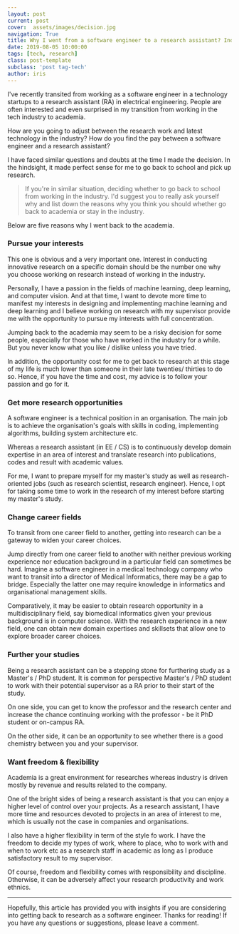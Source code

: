 ```yaml
---
layout: post
current: post
cover:  assets/images/decision.jpg
navigation: True
title: Why I went from a software engineer to a research assistant? Industry vs academia?
date: 2019-08-05 10:00:00
tags: [tech, research]
class: post-template
subclass: 'post tag-tech'
author: iris
---
```


I've recently transited from working as a software engineer in a technology startups to a research assistant (RA) in electrical engineering. People are often interested and even surprised in my transition from working in the tech industry to academia.

How are you going to adjust between the research work and latest technology in the industry? How do you find the pay between a software engineer and a research assistant?

I have faced similar questions and doubts at the time I made the decision. In the hindsight, it made perfect sense for me to go back to school and pick up research.

>If you're in similar situation, deciding whether to go back to school from working in the industry. I'd suggest you to really ask yourself why and list down the reasons why you think you should whether go back to academia or stay in the industry.

Below are five reasons why I went back to the academia.

### Pursue your interests
This one is obvious and a very important one. Interest in conducting innovative research on a specific domain should be the number one why you choose working on research instead of working in the industry.

Personally, I have a passion in the fields of machine learning, deep learning, and computer vision. And at that time, I want to devote more time to manifest my interests in designing and implementing machine learning and deep learning and I believe working on research with my supervisor provide me with the opportunity to pursue my interests with full concentration.

Jumping back to the academia may seem to be a risky decision for some people, especially for those who have worked in the industry for a while. But you never know what you like / dislike unless you have tried.

In addition, the opportunity cost for me to get back to research at this stage of my life is much lower than someone in their late twenties/ thirties to do so. Hence, if you have the time and cost, my advice is to follow your passion and go for it.

### Get more research opportunities

A software engineer is a technical position in an organisation. The main job is to achieve the organisation's goals with skills in coding, implementing algorithms, building system architecture etc.

Whereas a research assistant (in EE / CS) is to continuously develop domain expertise in an area of interest and translate research into publications, codes and result with academic values.

For me, I want to prepare myself for my master's study as well as research-oriented jobs (such as research scientist, research engineer). Hence, I opt for taking some time to work in the research of my interest before starting my master's study.

### Change career fields

To transit from one career field to another, getting into research can be a gateway to widen your career choices.

Jump directly from one career field to another with neither previous working experience nor education background in a particular field can sometimes be hard. Imagine a software engineer in a medical technology company who want to transit into a director of Medical Informatics, there may be a gap to bridge. Especially the latter one may require knowledge in informatics and organisational management skills.

Comparatively, it may be easier to obtain research opportunity in a multidisciplinary field, say biomedical informatics given your previous background is in computer science. With the research experience in a new field, one can obtain new domain expertises and skillsets that allow one to explore broader career choices.   

### Further your studies

Being a research assistant can be a stepping stone for furthering study as a Master's / PhD student. It is common for perspective Master's / PhD student to work with their potential supervisor as a RA prior to their start of the study.

On one side, you can get to know the professor and the research center and increase the chance continuing working with the professor - be it PhD student or on-campus RA.

On the other side, it can be an opportunity to see whether there is a good chemistry between you and your supervisor.


### Want freedom & flexibility

Academia is a great environment for researches whereas industry is driven mostly by revenue and results related to the company.

One of the bright sides of being a research assistant is that you can enjoy a higher level of control over your projects. As a research assistant, I have more time and resources devoted to projects in an area of interest to me, which is usually not the case in companies and organisations.

I also have a higher flexibility in term of the style fo work. I have the freedom to decide my types of work, where to place, who to work with and when to work etc as a research staff in academic as long as I produce satisfactory result to my supervisor.  

Of course, freedom and flexibility comes with responsibility and discipline. Otherwise, it can be adversely affect your research productivity and work ethnics.

---

Hopefully, this article has provided you with insights if you are considering into getting back to research as a software engineer. Thanks for reading! If you have any questions or suggestions, please leave a comment.



















<!--
The idea of starting a personal blog has been swirling around my head for some time, and I think the best way to shut it down is to create one.

### There are a few things that you should know up-front:
1. Ghost is designed for ambitious, professional publishers who want to actively build a business around their content. That's who it works best for. If you're using Ghost for some other purpose, that's fine too - but it might not be the best choice for you.
2. The entire platform can be modified and customized to suit your needs, which is very powerful, but doing so **does** require some knowledge of code. Ghost is not necessarily a good platform for beginners or people who just want a simple personal blog.
3. For the best experience we recommend downloading the Ghost Desktop App for your computer, which is the best way to access your Ghost site on a desktop device.


Ghost is made by an independent non-profit organisation called the Ghost Foundation. We are 100% self funded by revenue from our [Ghost(Pro)](https://ghost.org/pricing) service, and every penny we make is re-invested into funding further development of free, open source technology for modern journalism.

The main thing you'll want to read about next is probably: [the Ghost editor](https://demo.ghost.io/the-editor/).

Once you're done reading, you can simply delete the default **Ghost** user from your team to remove all of these introductory posts! -->
